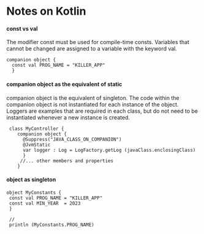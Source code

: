 # Notes on Kotlin

#### const vs val
The modifier const must be used for compile-time consts.  Variables that cannot be changed are assigned to a variable with the keyword val.
```
companion object {
  const val PROG_NAME = "KILLER_APP"
  }
  ```

#### companion object as the equivalent of static
companion object is the equivalent of singleton. The code within the companion object is not instantiated for each instance of the object.  Loggers are examples that are required in each class, but do not need to be instantiated whenever a new instance is created.
```
 class MyController {
    companion object {
      @Suppress("JAVA_CLASS_ON_COMPANION")
      @JvmStatic
      var logger : Log = LogFactory.getLog (javaClass.enclosingClass)
      }
     //... other members and properties
    }
```

#### object as singleton
```
object MyConstants {
 const val PROG_NAME = "KILLER_APP"
 const val MIN_YEAR  = 2023
 }
 
 //
 println (MyConstants.PROG_NAME)
```
